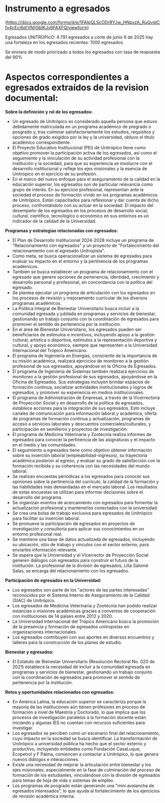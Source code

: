 # Instrumento a egresados
(https://docs.google.com/forms/d/e/1FAIpQLScODrRYJw_HNpxzA_RuQvstCfv4cEci6drVNh5bIKJv6FAXFQ/viewform)

Egresados UNITROPIcO: 4.791 egresados a corte de junio 6 de 2025
hay una fortaleza en los egresados recientes: 1000 egresados.

Se enviara de modo priorizado a todos los egresados
con tasa de respuesta del 90%





# Aspectos  correspondientes a egresados extraídos de la revision documental:

**Sobre la definición y rol de los egresados:**

*   Un egresado de Unitrópico es considerado aquella persona que estuvo debidamente matriculada en un programa académico de pregrado o posgrado y, tras culminar satisfactoriamente los estudios, requisitos y opciones de grado exigidos por la ley y la universidad, obtuvo el título académico correspondiente.
*   El Proyecto Educativo Institucional (PEI) de Unitrópico tiene como objetivo promover la participación activa de los egresados, así como el seguimiento y la vinculación de su actividad profesional con la institución y la sociedad, para que su experiencia se involucre con el desarrollo institucional y refleje los ejes misionales y la esencia de Unitrópico en el ejercicio de su profesión.
*   En el marco del nuevo enfoque para el aseguramiento de la calidad en la educación superior, los egresados son de particular relevancia como grupo de interés. En su ejercicio profesional, representan ante la sociedad el proceso de formación vivido en los programas académicos de Unitrópico. Están capacitados para reflexionar y dar cuenta de dicho proceso, confrontándolo con su actuar en la sociedad. El impacto del desempeño de los egresados en los procesos de desarrollo social, cultural, científico, tecnológico o económico en sus entornos es un indicador de la calidad de la Universidad.

**Programas y estrategias relacionadas con egresados:**

*   El Plan de Desarrollo Institucional 2024-2028 incluye un programa de "Relacionamiento con egresados" y un proyecto de "Fortalecimiento del relacionamiento con el egresado Unitropista".
*   Como meta, se busca operacionalizar un sistema de egresados para evaluar su impacto en el entorno y la pertinencia de los programas académicos.
*   También se busca establecer un programa de relacionamiento con el egresado que genere opciones de pertenencia, identidad, crecimiento y desarrollo personal y profesional, en concordancia con la política del egresado.
*   Se plantea ejecutar un programa de articulación con los egresados en los procesos de revisión y mejoramiento curricular de los diversos programas académicos.
*   La Política Integral de Bienestar Universitario busca incluir a la comunidad egresada y jubilada en programas y servicios de bienestar, gestionando un trabajo conjunto con la coordinación de egresados para promover el sentido de pertenencia por la institución.
*   En el área de Bienestar Universitario, los egresados pueden ser beneficiarios de estímulos e incentivos, incluyendo apoyo a la gestión cultural, artística o deportiva, estímulos a la representación deportiva y cultural, y apoyo económico, siempre que representen a la Universidad Internacional del Trópico Americano.
*   El programa de Ingeniería en Energías, consciente de la importancia de su misión académica, realizará ejercicios de monitoreo a la gestión profesional de sus egresados, apoyándose en la Oficina de Egresados.
*   El programa de Ingeniería de Sistemas también realizará ejercicios de monitoreo a la gestión profesional de sus egresados, apoyándose en la Oficina de Egresados. Sus estrategias incluyen brindar espacios de formación continua, socializar actividades institucionales y logros de egresados, y promover su experiencia en medios institucionales.
*   El programa de Administración de Empresas, a través de la Vicerrectoría de Proyección Social y en desarrollo de la política de egresados, establece acciones para la integración de sus egresados. Esto incluye canales de comunicación para información laboral y académica, oferta de programas de formación continua y actualización, programas de acceso a servicios laborales y descuentos comerciales/culturales, y participación en semilleros y proyectos de investigación.
*   El programa de Medicina Veterinaria y Zootecnia realiza informes de egresados para conocer la pertinencia de las asignaturas y el impacto en el medio y las comunidades.
*   El seguimiento a egresados tiene como objetivo obtener información sobre su inserción laboral (empleabilidad-ingresos), su trayectoria académica posterior al egreso, y evaluar su grado de satisfacción con la formación recibida y su coherencia con las necesidades del mundo laboral.
*   Se realizan encuestas periódicas a los egresados para conocer sus opiniones sobre la pertinencia del currículo, la calidad de la formación y las habilidades más demandadas en el mercado laboral. Los resultados de estas encuestas se utilizan para informar decisiones sobre el desarrollo del programa.
*   Se organizan eventos de acercamiento con egresados para fomentar la actualización profesional y mantenerlos conectados con la universidad.
*   Se crea una bolsa de trabajo exclusiva para egresados de Unitrópico para facilitar su inserción laboral.
*   Se promueve la participación de egresados en proyectos de investigación y consultoría para aplicar sus conocimientos en un entorno profesional real.
*   Se mantiene una base de datos actualizada de egresados, incluyendo su ubicación, sitio de trabajo y vínculos con el sector externo, para enviarles información relevante.
*   Se espera que la Universidad y el Vicerrector de Proyección Social generen diálogos con egresados para construir el futuro de la institución. La profesional de la división de egresados, Lilia Salomé Salas, se encarga del relacionamiento con los egresados.

**Participación de egresados en la Universidad:**

*   Los egresados son parte de los "actores de las partes interesadas" reconocidos por el Sistema Interno de Aseguramiento de la Calidad (SIAC) de Unitrópico.
*   Los egresados de Medicina Veterinaria y Zootecnia han podido realizar estancias o misiones académicas gracias a convenios de cooperación con instituciones de 14 países entre 2012 y 2020.
*   La Universidad Internacional del Trópico Americano busca la promoción de la presencia y formación de egresados unitropistas en organizaciones internacionales.
*   Los egresados contribuyen con sus aportes en diversos encuentros y talleres para la construcción de los planes de estudio.

**Bienestar y egresados:**

*   El Estatuto de Bienestar Universitario (Resolución Rectoral No. 020 de 2021) establece la necesidad de incluir a la comunidad egresada en programas y servicios de bienestar, gestionando un trabajo conjunto con la coordinación de egresados para promover el sentido de pertenencia por la institución.

**Retos y oportunidades relacionados con egresados:**

*   En América Latina, la educación superior se caracteriza porque la mayoría de las instituciones aún tienen profesores en proceso de formación a nivel de Maestría y Doctorado, lo que implica que los procesos de investigación paralelos a la formación docente están iniciando y algunas IES no cuentan con recursos suficientes para investigar.
*   Los egresados se perciben como un escenario final del relacionamiento, cuyo impacto en la sociedad se busca identificar. La transformación de Unitrópico a universidad pública ha hecho que el sector externo y productivo, incluyendo entidades como Fundación CasaLuque, Ecopetrol y F Palma, comiencen a contactar a Unitrópico, lo que genera nuevos diálogos e interacciones.
*   Existe una necesidad de mejorar la articulación entre bienestar y los ejes misionales, especialmente en la fase de culminación del proceso de formación de los estudiantes, vinculándose con la división de egresados para temas de hoja de vida o sistemas de empleo.
*   Los programas de posgrado están generando una "mini avalancha de egresados interesados", lo que ayuda al fortalecimiento de los ejercicios de revisión académica interna.
